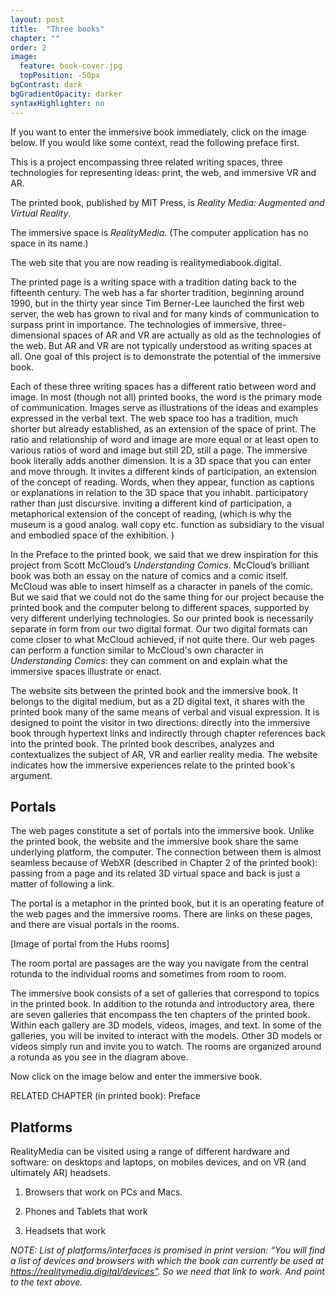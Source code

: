 ```yaml
---
layout: post
title:  "Three books"
chapter: ""
order: 2
image:
  feature: book-cover.jpg
  topPosition: -50px
bgContrast: dark
bgGradientOpacity: darker
syntaxHighlighter: no
---
```


If you want to enter the immersive book immediately, click on the image below. If you would like some context, read the following preface first. 

<div class="img img--fullContainer img--14xLeading" style="background-image: url({{ site.baseurl_book_img }}intro-room.png);"></div>


This is a project encompassing three related writing spaces, three technologies for representing ideas: print, the web, and immersive VR and AR. 

The printed book, published by MIT Press, is <i>Reality Media: Augmented and Virtual Reality</i>.

The immersive space is <i>RealityMedia</i>. (The computer application has no space in its name.)

The web site that you are now reading is realitymediabook.digital.

The printed page is a writing space with a tradition dating back to the fifteenth century. The web has a far shorter tradition, beginning around 1990, but in the thirty year since Tim Berner-Lee launched the first web server, the web has grown to rival and for many kinds of communication to surpass print in importance. The technologies of immersive, three-dimensional spaces of AR and VR are actually as old as the technologies of the web. But AR and VR are not typically understood as writing spaces at all. One goal of this project is to demonstrate the potential of the immersive book. 

Each of these three writing spaces has a different ratio between word and image. In most (though not all) printed books, the word is the primary mode of communication. Images serve as illustrations of the ideas and examples expressed in the verbal text. The web space too has a tradition, much shorter but already established, as an extension of the space of print. The ratio and relationship of word and image are more equal or at least open to various ratios of word and image but still 2D, still a page. The immersive book literally adds another dimension. It is a 3D space that you can enter and move through. It invites a different kinds of participation, an extension of the concept of reading. Words, when they appear, function as captions or explanations in relation to the 3D space that you inhabit.  participatory rather than just discursive. inviting a different kind of participation, a metaphorical extension of the concept of reading, (which is why the museum is a good analog. wall copy etc. function as subsidiary to the visual and embodied space of the exhibition. ) 


In the Preface to the printed book, we said that we drew inspiration for this project from Scott McCloud’s <i>Understanding Comics</i>. McCloud’s brilliant book was both an essay on the nature of comics and a comic itself. McCloud was able to insert himself as a character in panels of the comic. But we said that we could not do the same thing for our project because the printed book and the computer belong to different spaces, supported by very different underlying technologies. So our printed book is necessarily separate in form from our two digital format.  Our two digital formats can come closer to what McCloud achieved, if not quite there. Our web pages can perform a function similar to McCloud's own character in <i>Understanding Comics</i>: they can comment on and explain what the immersive spaces illustrate or enact. 

The website sits between the printed book and the immersive book. It belongs to the digital medium, but as a 2D digital text, it shares with the printed book many of the same means of verbal and visual expression. It is designed to point the visitor in two directions: directly into the immersive book through hypertext links and indirectly through chapter references back into the printed book. The printed book describes, analyzes and contextualizes the subject of AR, VR and earlier reality media. The website indicates how the immersive experiences relate to the printed book's argument. 

<h2>Portals</h2>
The web pages constitute a set of portals into the immersive book. Unlike the printed book, the website and the immersive book share the same underlying platform, the computer. The connection between them is almost seamless because of WebXR (described in Chapter 2 of the printed book): passing from a page and its related 3D virtual space and back is just a matter of following a link. 

The portal is a metaphor in the printed book, but it is an operating feature of the web pages and the immersive rooms. There are links on these pages, and there are visual portals in the rooms. 

[Image of portal from the Hubs rooms]

The room portal are passages are the way you navigate from the central rotunda to the individual rooms and sometimes from room to room. 

<div class="img img--fullContainer img--16xLeading" style="background-image: url({{ site.baseurl_book_img }}Rotunda-layout.png);"></div>

The immersive book consists of a set of galleries that correspond to topics in the printed book. In addition to the rotunda and introductory area, there are seven galleries that encompass the ten chapters of the printed book. Within each gallery are 3D models, videos, images, and text. In some of the galleries, you will be invited to interact with the models. Other 3D models or videos simply run and invite you to watch. The rooms are organized around a rotunda as you see in the diagram above. 

Now click on the image below and enter the immersive book.

<div class="img img--fullContainer img--14xLeading" style="background-image: url({{ site.baseurl_book_img }}intro-room.png);"></div>


RELATED CHAPTER (in printed book): Preface

<h2>Platforms</h2>

RealityMedia can be visited using a range of different hardware and software: on desktops and laptops, on mobiles devices, and on VR (and ultimately AR) headsets. 


1. Browsers that work on PCs and Macs.

2. Phones and Tablets that work

3. Headsets that work




<i> NOTE: List of platforms/interfaces is promised in print version: “You will find a list of devices and browsers with which the book can currently be used at https://realitymedia.digital/devices”. So we need that link to work. And point to the text above. </i>

